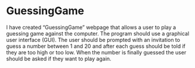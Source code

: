 # GuessingGame

 I have created “GuessingGame” webpage that allows a user to play a guessing game against the computer. The program should use a graphical user interface (GUI). The user should be prompted with an invitation to guess a number between 1 and 20 and after each guess should be told if they are too high or too low. When the number is finally guessed the user should be asked if they want to play again.
